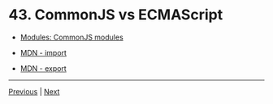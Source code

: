 # 43. CommonJS vs ECMAScript

-   [Modules: CommonJS modules](https://nodejs.org/api/modules.html#modules_modules_commonjs_modules)

-   [MDN - import](https://developer.mozilla.org/en-US/docs/Web/JavaScript/Reference/Statements/import)

-   [MDN - export](https://developer.mozilla.org/en-US/docs/web/javascript/reference/statements/export)

---

[Previous](./42_Exporting-From-Modules.md) | [Next](./44_Creating-Our-Own-ECMAScript-Modules.md)